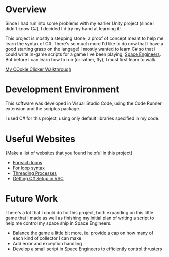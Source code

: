 # Overview

Since I had run into some problems with my earlier Unity project (since I didn't know C#), I decided I'd try my hand at learning it! 

This project is mostly a stepping stone, a proof of concept meant to help me learn the syntax of C#. There's so much more I'd like to do now that I have a good starting grasp on the langage! I mostly wanted to learn C# so that i could write in-game scripts for a game I've been playing, [Space Engineers](https://www.spaceengineersgame.com/). But before I can learn how to run (or rather, fly), I must first learn to walk. 

[My COokie Clicker Walkthrough](https://youtu.be/WXSWZEoqSHg)

# Development Environment

This software was developed in Visual Studio Code, using the Code Runner extension and the scriptcs package.

I used C# for this project, using only default libraries specified in my code.

# Useful Websites

{Make a list of websites that you found helpful in this project}
* [Foreach loops](https://www.csharp-examples.net/foreach/)
* [For loop syntax](https://www.tutorialspoint.com/csharp/csharp_for_loop.htm)
* [Threading Processes](https://docs.microsoft.com/en-us/dotnet/api/system.threading.tasks.task.run?view=net-6.0#System_Threading_Tasks_Task_Run_System_Action_)
* [Getting C# Setup in VSC](https://travis.media/how-to-run-csharp-in-vscode/#20210929-run)


# Future Work

There's a lot that I could do for this project, both expanding on this little game that I made as well as finishing my initial plan of writing a script to help me control my space ship in Space Engineers.
* Balance the game a little bit more, ie. provide a cap on how many of each kind of collector I can make
* Add error and exception handling
* Develop a small script in Space Engineers to efficiently control thrusters